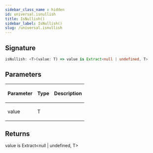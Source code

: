 ```yaml
---
sidebar_class_name : hidden
id: universal.isnullish
title: IsNullish()
sidebar_label: IsNullish()
slug: /universal.isnullish
---
```






## Signature

```typescript
isNullish: <T>(value: T) => value is Extract<null | undefined, T>
```

## Parameters

<table><thead><tr><th>

Parameter


</th><th>

Type


</th><th>

Description


</th></tr></thead>
<tbody><tr><td>

value


</td><td>

T


</td><td>


</td></tr>
</tbody></table>

## Returns

value is Extract&lt;null \| undefined, T&gt;

